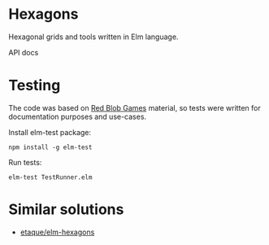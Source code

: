 # Hexagons
Hexagonal grids and tools written in Elm language.

API docs

# Testing
The code was based on [Red Blob Games](http://www.redblobgames.com/grids/hexagons/) material, so tests were written for documentation purposes and use-cases.

Install elm-test package: 

    npm install -g elm-test
    
Run tests:

    elm-test TestRunner.elm
    
# Similar solutions
* [etaque/elm-hexagons](https://github.com/etaque/elm-hexagons)
